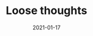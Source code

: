 ---
title: "Loose thoughts"
date: "2021-01-17"
last-modified: "2021-01-17"
description: "This is a place for my loose thoughts."
---
